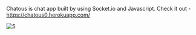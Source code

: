 Chatous is chat app built by using Socket.io and Javascript.
Check it out - https://chatous0.herokuapp.com/

![5](https://user-images.githubusercontent.com/61078303/127611685-6fb92728-bba5-46d5-bd97-e49c3b8e9d7d.jpg)
